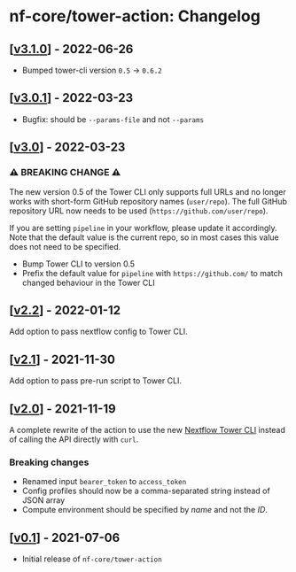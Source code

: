 # nf-core/tower-action: Changelog

## [[v3.1.0](https://github.com/nf-core/tower-action/releases/tag/v3.1.0)] - 2022-06-26

* Bumped tower-cli version `0.5` -> `0.6.2`

## [[v3.0.1](https://github.com/nf-core/tower-action/releases/tag/v3.0.1)] - 2022-03-23

* Bugfix: should be `--params-file` and not `--params`

## [[v3.0](https://github.com/nf-core/tower-action/releases/tag/v3.0)] - 2022-03-23

### :warning: BREAKING CHANGE :warning:

The new version 0.5 of the Tower CLI only supports full URLs and no longer works with short-form
GitHub repository names (`user/repo`). The full GitHub repository URL now needs to be used
(`https://github.com/user/repo`).

If you are setting `pipeline` in your workflow, please update it accordingly.
Note that the default value is the current repo, so in most cases this value
does not need to be specified.

* Bump Tower CLI to version 0.5
* Prefix the default value for `pipeline` with `https://github.com/` to match changed behaviour in the Tower CLI

## [[v2.2](https://github.com/nf-core/tower-action/releases/tag/v2.2)] - 2022-01-12

Add option to pass nextflow config to Tower CLI.

## [[v2.1](https://github.com/nf-core/tower-action/releases/tag/v2.1)] - 2021-11-30

Add option to pass pre-run script to Tower CLI.

## [[v2.0](https://github.com/nf-core/tower-action/releases/tag/v2.0)] - 2021-11-19

A complete rewrite of the action to use the new [Nextflow Tower CLI](https://github.com/seqeralabs/tower-cli)
instead of calling the API directly with `curl`.

### Breaking changes

* Renamed input `bearer_token` to `access_token`
* Config profiles should now be a comma-separated string instead of JSON array
* Compute environment should be specified by _name_ and not the _ID_.

## [[v0.1](https://github.com/nf-core/tower-action/releases/tag/v0.1)] - 2021-07-06

* Initial release of `nf-core/tower-action`
